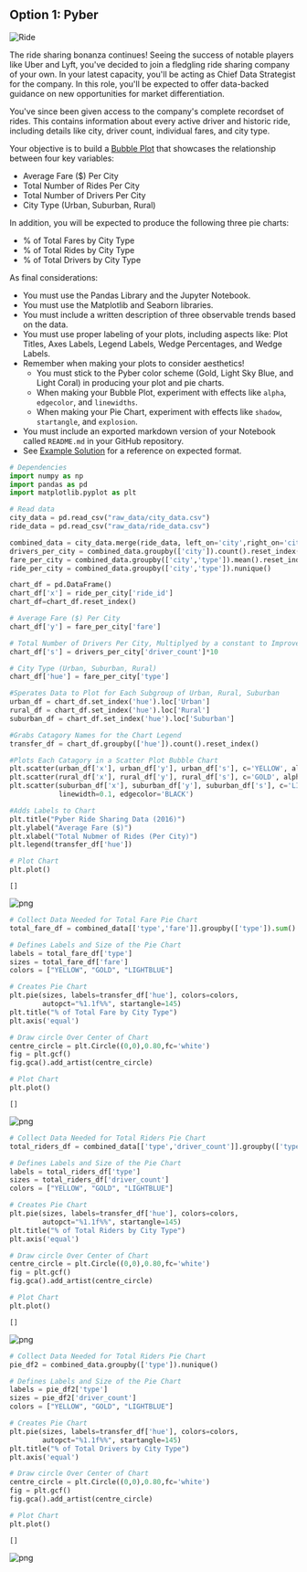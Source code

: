 
## Option 1: Pyber

![Ride](Images/Ride.png)

The ride sharing bonanza continues! Seeing the success of notable players like Uber and Lyft, you've decided to join a fledgling ride sharing company of your own. In your latest capacity, you'll be acting as Chief Data Strategist for the company. In this role, you'll be expected to offer data-backed guidance on new opportunities for market differentiation.

You've since been given access to the company's complete recordset of rides. This contains information about every active driver and historic ride, including details like city, driver count, individual fares, and city type.

Your objective is to build a [Bubble Plot](https://en.wikipedia.org/wiki/Bubble_chart) that showcases the relationship between four key variables:

* Average Fare ($) Per City
* Total Number of Rides Per City
* Total Number of Drivers Per City
* City Type (Urban, Suburban, Rural)

In addition, you will be expected to produce the following three pie charts:

* % of Total Fares by City Type
* % of Total Rides by City Type
* % of Total Drivers by City Type

As final considerations:

* You must use the Pandas Library and the Jupyter Notebook.
* You must use the Matplotlib and Seaborn libraries.
* You must include a written description of three observable trends based on the data.
* You must use proper labeling of your plots, including aspects like: Plot Titles, Axes Labels, Legend Labels, Wedge Percentages, and Wedge Labels.
* Remember when making your plots to consider aesthetics!
  * You must stick to the Pyber color scheme (Gold, Light Sky Blue, and Light Coral) in producing your plot and pie charts.
  * When making your Bubble Plot, experiment with effects like `alpha`, `edgecolor`, and `linewidths`.
  * When making your Pie Chart, experiment with effects like `shadow`, `startangle`, and `explosion`.
* You must include an exported markdown version of your Notebook called  `README.md` in your GitHub repository.
* See [Example Solution](Pyber/Pyber_Example.pdf) for a reference on expected format.


```python
# Dependencies
import numpy as np
import pandas as pd
import matplotlib.pyplot as plt
```


```python
# Read data
city_data = pd.read_csv("raw_data/city_data.csv")
ride_data = pd.read_csv("raw_data/ride_data.csv")
```


```python
combined_data = city_data.merge(ride_data, left_on='city',right_on='city',how='outer')
drivers_per_city = combined_data.groupby(['city']).count().reset_index()
fare_per_city = combined_data.groupby(['city','type']).mean().reset_index()
ride_per_city = combined_data.groupby(['city','type']).nunique()
```


```python
chart_df = pd.DataFrame()
chart_df['x'] = ride_per_city['ride_id']
chart_df=chart_df.reset_index()

# Average Fare ($) Per City
chart_df['y'] = fare_per_city['fare']

# Total Number of Drivers Per City, Multiplyed by a constant to Improve the visual size in bubble chart
chart_df['s'] = drivers_per_city['driver_count']*10

# City Type (Urban, Suburban, Rural)
chart_df['hue'] = fare_per_city['type']

#Sperates Data to Plot for Each Subgroup of Urban, Rural, Suburban
urban_df = chart_df.set_index('hue').loc['Urban']
rural_df = chart_df.set_index('hue').loc['Rural']
suburban_df = chart_df.set_index('hue').loc['Suburban']

#Grabs Catagory Names for the Chart Legend
transfer_df = chart_df.groupby(['hue']).count().reset_index()
```


```python
#Plots Each Catagory in a Scatter Plot Bubble Chart
plt.scatter(urban_df['x'], urban_df['y'], urban_df['s'], c='YELLOW', alpha=0.75, linewidth=0.1, edgecolor='BLACK')
plt.scatter(rural_df['x'], rural_df['y'], rural_df['s'], c='GOLD', alpha=0.75, linewidth=0.1, edgecolor='BLACK')
plt.scatter(suburban_df['x'], suburban_df['y'], suburban_df['s'], c='LIGHTBLUE', alpha=0.75, 
            linewidth=0.1, edgecolor='BLACK')

#Adds Labels to Chart
plt.title("Pyber Ride Sharing Data (2016)")
plt.ylabel("Average Fare ($)")
plt.xlabel("Total Nubmer of Rides (Per City)")
plt.legend(transfer_df['hue'])

# Plot Chart
plt.plot()
```




    []




![png](output_5_1.png)



```python
# Collect Data Needed for Total Fare Pie Chart
total_fare_df = combined_data[['type','fare']].groupby(['type']).sum().reset_index()

# Defines Labels and Size of the Pie Chart
labels = total_fare_df['type']
sizes = total_fare_df['fare']
colors = ["YELLOW", "GOLD", "LIGHTBLUE"]

# Creates Pie Chart
plt.pie(sizes, labels=transfer_df['hue'], colors=colors,
        autopct="%1.1f%%", startangle=145)
plt.title("% of Total Fare by City Type")
plt.axis('equal')

# Draw circle Over Center of Chart
centre_circle = plt.Circle((0,0),0.80,fc='white')
fig = plt.gcf()
fig.gca().add_artist(centre_circle)

# Plot Chart
plt.plot()
```




    []




![png](output_6_1.png)



```python
# Collect Data Needed for Total Riders Pie Chart
total_riders_df = combined_data[['type','driver_count']].groupby(['type']).count().reset_index()

# Defines Labels and Size of the Pie Chart
labels = total_riders_df['type']
sizes = total_riders_df['driver_count']
colors = ["YELLOW", "GOLD", "LIGHTBLUE"]

# Creates Pie Chart
plt.pie(sizes, labels=transfer_df['hue'], colors=colors,
        autopct="%1.1f%%", startangle=145)
plt.title("% of Total Riders by City Type")
plt.axis('equal')

# Draw circle Over Center of Chart
centre_circle = plt.Circle((0,0),0.80,fc='white')
fig = plt.gcf()
fig.gca().add_artist(centre_circle)

# Plot Chart
plt.plot()
```




    []




![png](output_7_1.png)



```python
# Collect Data Needed for Total Riders Pie Chart
pie_df2 = combined_data.groupby(['type']).nunique()

# Defines Labels and Size of the Pie Chart
labels = pie_df2['type']
sizes = pie_df2['driver_count']
colors = ["YELLOW", "GOLD", "LIGHTBLUE"]

# Creates Pie Chart
plt.pie(sizes, labels=transfer_df['hue'], colors=colors,
        autopct="%1.1f%%", startangle=145)
plt.title("% of Total Drivers by City Type")
plt.axis('equal')

# Draw circle Over Center of Chart
centre_circle = plt.Circle((0,0),0.80,fc='white')
fig = plt.gcf()
fig.gca().add_artist(centre_circle)

# Plot Chart
plt.plot()
```




    []




![png](output_8_1.png)

